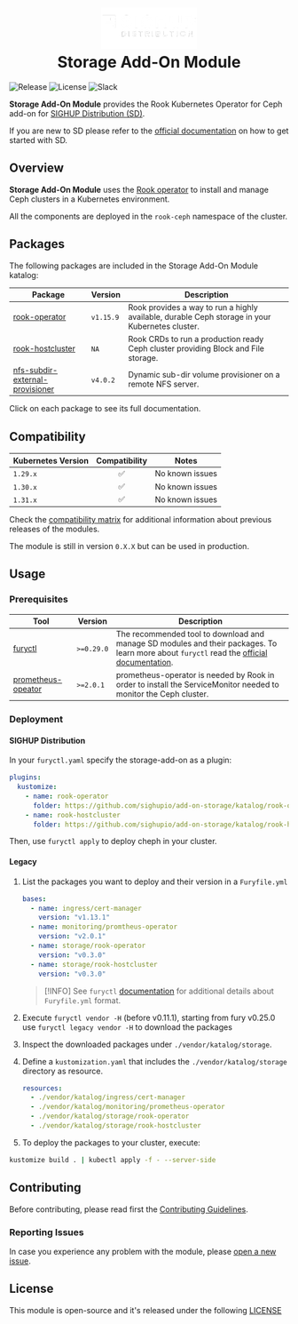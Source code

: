 <h1 align="center">
<picture>
  <source media="(prefers-color-scheme: dark)" srcset="https://raw.githubusercontent.com/sighupio/distribution/refs/heads/main/docs/assets/white-logo.png">
  <source media="(prefers-color-scheme: light)" srcset="https://raw.githubusercontent.com/sighupio/distribution/refs/heads/main/docs/assets/black-logo.png">
  <img alt="Shows a black logo in light color mode and a white one in dark color mode." src="https://raw.githubusercontent.com/sighupio/distribution/refs/heads/main/docs/assets/white-logo.png">
</picture><br/>
  Storage Add-On Module
</h1>

![Release](https://img.shields.io/badge/Latest%20Release-v0.3.0-blue)
![License](https://img.shields.io/github/license/sighupio/add-on-storage?label=License)
![Slack](https://img.shields.io/badge/slack-@kubernetes/fury-yellow.svg?logo=slack&label=Slack)

<!-- <SD-DOCS> -->

**Storage Add-On Module** provides the Rook Kubernetes Operator for Ceph add-on
for [SIGHUP Distribution (SD)][sd-repo].

If you are new to SD please refer to the [official documentation][sd-docs] on how
to get started with SD.

## Overview

**Storage Add-On Module** uses the [Rook operator][rook-page] to install and manage
Ceph clusters in a Kubernetes environment.

All the components are deployed in the `rook-ceph` namespace of the cluster.

## Packages

The following packages are included in the Storage Add-On Module katalog:

| Package                                                                    | Version   | Description                                                                                     |
| -------------------------------------------------------------------------- | --------- | ----------------------------------------------------------------------------------------------- |
| [rook-operator](katalog/rook-operator)                                     | `v1.15.9` | Rook provides a way to run a highly available, durable Ceph storage in your Kubernetes cluster. |
| [rook-hostcluster](katalog/rook-hostcluster)                               | `NA`      | Rook CRDs to run a production ready Ceph cluster providing Block and File storage.              |
| [nfs-subdir-external-provisioner](katalog/nfs-subdir-external-provisioner) | `v4.0.2`  | Dynamic sub-dir volume provisioner on a remote NFS server.                                      |

Click on each package to see its full documentation.

## Compatibility

| Kubernetes Version |   Compatibility    | Notes           |
| ------------------ | :----------------: | --------------- |
| `1.29.x`           | :white_check_mark: | No known issues |
| `1.30.x`           | :white_check_mark: | No known issues |
| `1.31.x`           | :white_check_mark: | No known issues |

Check the [compatibility matrix][compatibility-matrix] for additional information
about previous releases of the modules.

The module is still in version `0.X.X` but can be used in production.

## Usage

### Prerequisites

| Tool                                  | Version    | Description                                                                                                                                               |
| ------------------------------------- | ---------- | --------------------------------------------------------------------------------------------------------------------------------------------------------- |
| [furyctl][furyctl-repo]               | `>=0.29.0` | The recommended tool to download and manage SD modules and their packages. To learn more about `furyctl` read the [official documentation][furyctl-repo]. |
| [prometheus-opeator][fury-monitoring] | `>=2.0.1`  | prometheus-operator is needed by Rook in order to install the ServiceMonitor needed to monitor the Ceph cluster.                                          |

### Deployment

#### SIGHUP Distribution

In your `furyctl.yaml` specify the storage-add-on as a plugin:

```yaml
plugins:
  kustomize:
    - name: rook-operator
      folder: https://github.com/sighupio/add-on-storage/katalog/rook-operator?ref=v0.3.0
    - name: rook-hostcluster
      folder: https://github.com/sighupio/add-on-storage/katalog/rook-hostcluster?ref=v0.3.0
```

Then, use `furyctl apply` to deploy cheph in your cluster.

#### Legacy

1. List the packages you want to deploy and their version in a `Furyfile.yml`

   ```yaml
   bases:
     - name: ingress/cert-manager
       version: "v1.13.1"
     - name: monitoring/promtheus-operator
       version: "v2.0.1"
     - name: storage/rook-operator
       version: "v0.3.0"
     - name: storage/rook-hostcluster
       version: "v0.3.0"
   ```

   > [!INFO]
   > See `furyctl` [documentation][furyctl-repo] for additional details about `Furyfile.yml`
   > format.

2. Execute `furyctl vendor -H` (before v0.11.1), starting from fury v0.25.0 use
   `furyctl legacy vendor -H` to download the packages
3. Inspect the downloaded packages under `./vendor/katalog/storage`.
4. Define a `kustomization.yaml` that includes the `./vendor/katalog/storage` directory
   as resource.

   ```yaml
   resources:
     - ./vendor/katalog/ingress/cert-manager
     - ./vendor/katalog/monitoring/prometheus-operator
     - ./vendor/katalog/storage/rook-operator
     - ./vendor/katalog/storage/rook-hostcluster
   ```

5. To deploy the packages to your cluster, execute:

```bash
kustomize build . | kubectl apply -f - --server-side
```

<!-- Links -->

[rook-page]: https://rook.io
[sd-repo]: https://github.com/sighupio/distribution
[furyctl-repo]: https://github.com/sighupio/furyctl
[sd-docs]: https://docs.sighup.io/
[compatibility-matrix]: https://github.com/sighupio/add-on-storage/blob/main/docs/COMPATIBILITY_MATRIX.md
[fury-monitoring]: https://github.com/sighupio/module-monitoring/tree/main/katalog/prometheus-operator

<!-- </SD-DOCS> -->

<!-- <FOOTER> -->

## Contributing

Before contributing, please read first the [Contributing Guidelines](https://docs.kubernetesfury.com/docs/contribute/).

### Reporting Issues

In case you experience any problem with the module, please [open a new issue](https://github.com/sighupio/fury-kubernetes-storage/issues/new/choose).

## License

This module is open-source and it's released under the following [LICENSE](LICENSE)

<!-- </FOOTER> -->
